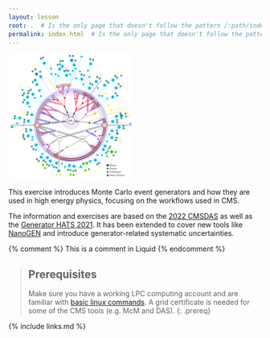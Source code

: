 ```yaml
---
layout: lesson
root: .  # Is the only page that doesn't follow the pattern /:path/index.html
permalink: index.html  # Is the only page that doesn't follow the pattern /:path/index.html
---
```


<img class="plain"  src="fig/event.png" height=250>


This exercise introduces Monte Carlo event generators and how they are used in high energy physics,
focusing on the workflows used in CMS.

The information and exercises are based on the [2022 CMSDAS](https://twiki.cern.ch/twiki/bin/view/CMS/SWGuideCMSDataAnalysisSchoolLPC2022GeneratorsExercise#Task_1_Using_standalone_MG5) as well as the
[Generator HATS 2021](https://twiki.cern.ch/twiki/bin/viewauth/CMS/GeneratorsHATSatLPC2021).
It has been extended to cover new tools like [NanoGEN](https://twiki.cern.ch/twiki/bin/viewauth/CMS/NanoGen) and introduce generator-related systematic uncertainties.

<!-- this is an html comment -->

{% comment %} This is a comment in Liquid {% endcomment %}

> ## Prerequisites
>
> Make sure you have a working LPC computing account and are familiar with [basic linux commands](https://twiki.cern.ch/twiki/bin/view/CMSPublic/WorkBookBasicLinux).
> A grid certificate is needed for some of the CMS tools (e.g. McM and DAS).
{: .prereq}

{% include links.md %}
